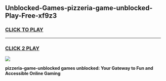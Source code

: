 
## Unblocked-Games-pizzeria-game-unblocked-Play-Free-xf9z3
<h3>
<a href="https://premium76.site?title=pizzeria-game-unblocked&ref=17A">CLICK TO PLAY</a></h3>
<hr>

<h3>
<a href="https://premium76.site?title=pizzeria-game-unblocked&ref=17A">CLICK 2 PLAY</a>
  
</h3>

<a href="https://premium76.site?title=pizzeria-game-unblocked&ref=17A"><img src="https://clearcache.store/games.png"></a>


**pizzeria-game-unblocked games unblocked: Your Gateway to Fun and Accessible Online Gaming**
